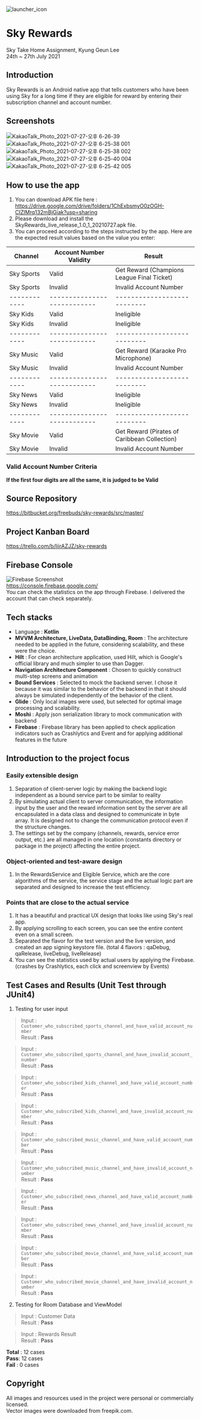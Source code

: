 ![launcher_icon](https://user-images.githubusercontent.com/7823937/127241772-3d62fbe8-4844-4ee3-89e2-71bccca75555.png)
# Sky Rewards

Sky Take Home Assignment, Kyung Geun Lee  
24th ~ 27th July 2021  

## Introduction
Sky Rewards is an Android native app that tells customers who have been using Sky for a long time if they are eligible for reward by entering their subscription channel and account number.  

## Screenshots

![KakaoTalk_Photo_2021-07-27-오후 6-26-39](https://user-images.githubusercontent.com/7823937/127200179-204de78a-1e00-4f3b-9f43-1afc2afdf4f2.jpeg) ![KakaoTalk_Photo_2021-07-27-오후 6-25-38 001](https://user-images.githubusercontent.com/7823937/127200213-8dd7870d-9607-4c34-8c0c-7304203879ea.jpeg) ![KakaoTalk_Photo_2021-07-27-오후 6-25-38 002](https://user-images.githubusercontent.com/7823937/127200378-6e8dc2df-4cc0-4bc5-b797-a4ddbf7759c3.jpeg)  
![KakaoTalk_Photo_2021-07-27-오후 6-25-40 004](https://user-images.githubusercontent.com/7823937/127200411-38aac5f9-3e4d-4f3f-a048-124caab68e6c.jpeg) ![KakaoTalk_Photo_2021-07-27-오후 6-25-42 005](https://user-images.githubusercontent.com/7823937/127200439-da147337-5f52-4645-ad9d-a18c11b7a9e6.jpeg)


## How to use the app
1. You can download APK file here : https://drive.google.com/drive/folders/1ChExbsmyO0zOGH-CIZIMrq132mBjGiak?usp=sharing  
2. Please download and install the SkyRewards_live_release_1.0_1_20210727.apk file.  
3. You can proceed according to the steps instructed by the app. Here are the expected result values based on the value you enter:  

Channel | Account Number Validity | Result
------------ | --------------------- | ---------------------------
Sky Sports | Valid | Get Reward (Champions League Final Ticket)
Sky Sports | Invalid | Invalid Account Number
------------ | --------------------------- | ---------------------------
Sky Kids | Valid | Ineligible
Sky Kids | Invalid | Ineligible
------------ | --------------------------- | ---------------------------
Sky Music | Valid | Get Reward (Karaoke Pro Microphone)
Sky Music | Invalid | Invalid Account Number
------------ | --------------------------- | ---------------------------
Sky News | Valid | Ineligible
Sky News | Invalid | Ineligible
------------ | --------------------------- | ---------------------------
Sky Movie | Valid | Get Reward (Pirates of Caribbean Collection)
Sky Movie | Invalid | Invalid Account Number
   
### Valid Account Number Criteria
**If the first four digits are all the same, it is judged to be Valid**  


## Source Repository
https://bitbucket.org/freebuds/sky-rewards/src/master/  
## Project Kanban Board
https://trello.com/b/liirAZJZ/sky-rewards  
## Firebase Console
![Firebase Screenshot](https://user-images.githubusercontent.com/7823937/127239585-0d3f6a27-5b5e-48d9-95f7-d01b3efd2303.png)  
https://console.firebase.google.com/  
You can check the statistics on the app through Firebase. I delivered the account that can check separately.    

  
## Tech stacks

- Language : **Kotlin**  
- **MVVM Architecture, LiveData, DataBinding, Room** : The architecture needed to be applied in the future, considering scalability, and these were the choice.  
- **Hilt** : For clean architecture application, used Hilt, which is Google's official library and much simpler to use than Dagger.  
- **Navigation Architecture Component** : Chosen to quickly construct multi-step screens and animation  
- **Bound Services** : Selected to mock the backend server. I chose it because it was similar to the behavior of the backend in that it should always be simulated independently of the behavior of the client.  
- **Glide** : Only local images were used, but selected for optimal image processing and scalability.  
- **Moshi** : Apply json serialization library to mock communication with backend  
- **Firebase** : Firebase library has been applied to check application indicators such as Crashlytics and Event and for applying additional features in the future  


## Introduction to the project focus
### Easily extensible design
1. Separation of client-server logic by making the backend logic independent as a bound service part to be similar to reality
2. By simulating actual client to server communication, the information input by the user and the reward information sent by the server are all encapsulated in a data class and designed to communicate in byte array. It is designed not to change the communication protocol even if the structure changes.
3. The settings set by the company (channels, rewards, service error output, etc.) are all managed in one location (constants directory or package in the project) affecting the entire project.      
### Object-oriented and test-aware design
1. In the RewardsService and Eligible Service, which are the core algorithms of the service, the service stage and the actual logic part are separated and designed to increase the test efficiency.      
### Points that are close to the actual service
1. It has a beautiful and practical UX design that looks like using Sky's real app.
2. By applying scrolling to each screen, you can see the entire content even on a small screen.
3. Separated the flavor for the test version and the live version, and created an app signing keystore file. (total 4 flavors : qaDebug, qaRelease, liveDebug, liveRelease)
4. You can see the statistics used by actual users by applying the Firebase. (crashes by Crashlytics, each click and screenview by Events)


## Test Cases and Results (Unit Test through JUnit4)
1. Testing for user input

> Input : `Customer_who_subscribed_sports_channel_and_have_valid_account_number`  
> Result : **Pass**  
    
> Input : `Customer_who_subscribed_sports_channel_and_have_invalid_account_number`  
> Result : **Pass**
      
> Input : `Customer_who_subscribed_kids_channel_and_have_valid_account_number`  
> Result : **Pass**
      
> Input : `Customer_who_subscribed_kids_channel_and_have_invalid_account_number`  
> Result : **Pass**
      
> Input : `Customer_who_subscribed_music_channel_and_have_valid_account_number`  
> Result : **Pass**
      
> Input : `Customer_who_subscribed_music_channel_and_have_invalid_account_number`  
> Result : **Pass**
      
> Input : `Customer_who_subscribed_news_channel_and_have_valid_account_number`  
> Result : **Pass**
      
> Input : `Customer_who_subscribed_news_channel_and_have_invalid_account_number`  
> Result : **Pass**
      
> Input : `Customer_who_subscribed_movie_channel_and_have_valid_account_number`  
> Result : **Pass**
      
> Input : `Customer_who_subscribed_movie_channel_and_have_invalid_account_number`  
> Result : **Pass**
      
2. Testing for Room Database and ViewModel
      
> Input : Customer Data  
> Result : **Pass**
      
> Input : Rewards Result  
> Result : **Pass**
      
**Total** : 12 cases  
**Pass**: 12 cases  
**Fail** : 0 cases  
  
## Copyright

All images and resources used in the project were personal or commercially licensed.  
Vector images were downloaded from freepik.com.  